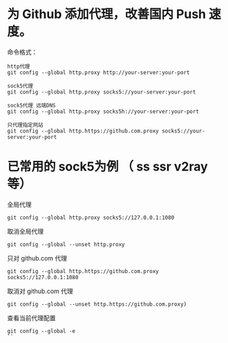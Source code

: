 # 为 Github 添加代理，改善国内 Push 速度。

命令格式：
```
http代理
git config --global http.proxy http://your-server:your-port

sock5代理
git config --global http.proxy socks5://your-server:your-port

sock5代理 远端DNS
git config --global http.proxy socks5h://your-server:your-port

只代理指定网站
git config --global http.https://github.com.proxy socks5://your-server:your-port
```

# 已常用的 sock5为例 （ ss ssr v2ray 等）

全局代理
```
git config --global http.proxy socks5://127.0.0.1:1080
```

取消全局代理
```
git config --global --unset http.proxy
```


只对 github.com 代理
```
git config --global http.https://github.com.proxy socks5://127.0.0.1:1080
```
取消对 github.com 代理
```
git config --global --unset http.https://github.com.proxy)
```

查看当前代理配置
```
git config --global -e
``



